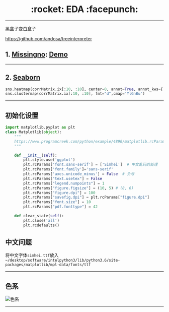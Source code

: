 <h1 align = "center">:rocket: EDA :facepunch:</h1>

---
黑盒子变白盒子

https://github.com/andosa/treeinterpreter










## 1. [Missingno][1]: [Demo][3]

---
## 2. [Seaborn][2]
```python
sns.heatmap(corrMatrix.ix[:10, :10], center=0, annot=True, annot_kws={'size': 10}, fmt='.2f', square=True)
sns.clustermap(corrMatrix.ix[:10, :10], fmt="d",cmap='YlGnBu')
```
---
## 初始化设置
```python
import matplotlib.pyplot as plt
class Matplotlib(object):
    """
    https://www.programcreek.com/python/example/4890/matplotlib.rcParams
    """

    def __init__(self):
        plt.style.use('ggplot')
        plt.rcParams['font.sans-serif'] = ['Simhei']  # 中文乱码的处理
        plt.rcParams['font.family']='sans-serif'
        plt.rcParams['axes.unicode_minus'] = False  # 负号
        plt.rcParams["text.usetex"] = False
        plt.rcParams["legend.numpoints"] = 1
        plt.rcParams["figure.figsize"] = (10, 5) # (8, 6)
        plt.rcParams["figure.dpi"] = 100
        plt.rcParams["savefig.dpi"] = plt.rcParams["figure.dpi"]
        plt.rcParams["font.size"] = 10
        plt.rcParams["pdf.fonttype"] = 42

    def clear_state(self):
        plt.close('all')
        plt.rcdefaults()
```
## 中文问题

将中文字体`simhei.ttf`放入`~/desktop/software/intelpython3/lib/python3.6/site-packages/matplotlib/mpl-data/fonts/ttf`

---
## 色系

![色系][4]










---
[1]: https://github.com/ResidentMario/missingno
[2]: https://github.com/Jie-Yuan/2_DataMining/tree/master/1_DataExploration/3_Seaborn
[3]: https://github.com/Jie-Yuan/DataMining/blob/master/1_DataExploration/4_Missingno/README.md
[4]: http://image.sciencenet.cn/album/201205/24/174610e77x998p3s3wy9p8.png

